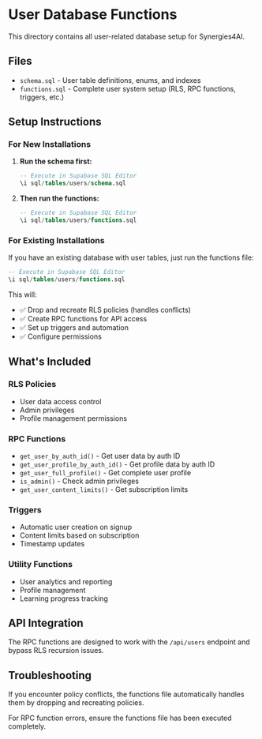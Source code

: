 # User Database Functions

This directory contains all user-related database setup for Synergies4AI.

## Files

- `schema.sql` - User table definitions, enums, and indexes
- `functions.sql` - Complete user system setup (RLS, RPC functions, triggers, etc.)

## Setup Instructions

### For New Installations

1. **Run the schema first:**
   ```sql
   -- Execute in Supabase SQL Editor
   \i sql/tables/users/schema.sql
   ```

2. **Then run the functions:**
   ```sql
   -- Execute in Supabase SQL Editor
   \i sql/tables/users/functions.sql
   ```

### For Existing Installations

If you have an existing database with user tables, just run the functions file:

```sql
-- Execute in Supabase SQL Editor
\i sql/tables/users/functions.sql
```

This will:
- ✅ Drop and recreate RLS policies (handles conflicts)
- ✅ Create RPC functions for API access
- ✅ Set up triggers and automation
- ✅ Configure permissions

## What's Included

### RLS Policies
- User data access control
- Admin privileges
- Profile management permissions

### RPC Functions
- `get_user_by_auth_id()` - Get user data by auth ID
- `get_user_profile_by_auth_id()` - Get profile data by auth ID
- `get_user_full_profile()` - Get complete user profile
- `is_admin()` - Check admin privileges
- `get_user_content_limits()` - Get subscription limits

### Triggers
- Automatic user creation on signup
- Content limits based on subscription
- Timestamp updates

### Utility Functions
- User analytics and reporting
- Profile management
- Learning progress tracking

## API Integration

The RPC functions are designed to work with the `/api/users` endpoint and bypass RLS recursion issues.

## Troubleshooting

If you encounter policy conflicts, the functions file automatically handles them by dropping and recreating policies.

For RPC function errors, ensure the functions file has been executed completely.
